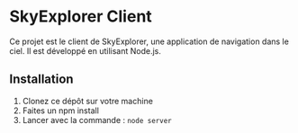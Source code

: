 # SkyExplorer Client

Ce projet est le client de SkyExplorer, une application de navigation dans le ciel. Il est développé en utilisant Node.js.

## Installation

1. Clonez ce dépôt sur votre machine 
2. Faites un npm install
3. Lancer avec la commande : `node server`
